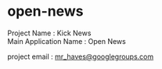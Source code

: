open-news
=========

Project Name : Kick News  
Main Application Name : Open News

project email : mr_haves@googlegroups.com
